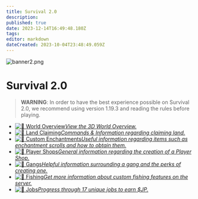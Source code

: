 ```yaml
---
title: Survival 2.0
description: 
published: true
date: 2023-12-14T16:49:48.180Z
tags: 
editor: markdown
dateCreated: 2023-10-04T23:48:49.059Z
---
```





<img alt="banner2.png" src="https://cubedao.net/resources/banner2.png" class="align-center">

# Survival 2.0

<blockquote class="is-warning"><p><strong>WARNING</strong>: In order to have the best experience possible on Survival 2.0, we recommend using version 1.19.3 and reading the rules before playing.
</p></blockquote>

<ul class="links-list">
  
  <li><a href="https://cubedao.net/map/"><img alt="🌟" src="https://cdn.jsdelivr.net/gh/twitter/twemoji@14.0.2/assets/svg/1f5fa.svg" class="emoji">
World Overview<em>View the 3D World Overview.</em></a></li> 
  
  <li><a href="/en/survival-2/land-claiming"><img alt="🌟" src="https://cdn.jsdelivr.net/gh/twitter/twemoji@14.0.2/assets/svg/1f3dd.svg" class="emoji">
Land Claiming<em>Commands & Information regarding claiming land.</em></a></li> 
  
  <li><a href="/en/survival-2/enchantments"><img alt="🌟" src="https://cdn.jsdelivr.net/gh/twitter/twemoji@14.0.2/assets/svg/1fa84.svg" class="emoji">
Custom Enchantments<em>Useful information
regarding items such as enchantment scrolls and how to obtain them.</em></a></li> 

  
  <li><a href="/en/survival-2/player-shops"><img alt="🌟" src="https://cdn.jsdelivr.net/gh/twitter/twemoji@14.0.2/assets/svg/1fa99.svg" class="emoji">
Player Shops<em>General information regarding the creation of a Player Shop.</em></a></li>
  

  <li><a href="/en/survival-2/gangs"><img alt="🌟" src="https://cdn.jsdelivr.net/gh/twitter/twemoji@14.0.2/assets/svg/1f91d.svg" class="emoji">
 Gangs<em>Helpful information surrounding a gang and the perks of creating one.</em></a></li>
  
  <li><a href="/en/survival-2/fishing"><img alt="🌟" src="https://cdn.jsdelivr.net/gh/twitter/twemoji@14.0.2/assets/svg/1f3a3.svg" class="emoji">
Fishing<em>Get more information about custom fishing features on the server.</em></a></li>
  
  <li><a href="/en/survival-2/jobs"><img alt="🌟" src="https://cdn.jsdelivr.net/gh/twitter/twemoji@14.0.2/assets/svg/1f469-200d-1f3ed.svg" class="emoji">
Jobs<em>Progress through 17 unique jobs to earn $JP.</em></a></li></ul>